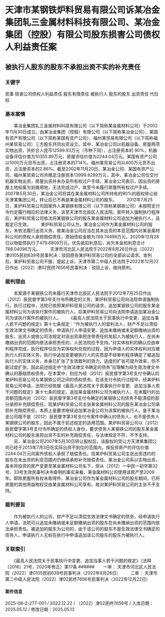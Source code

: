 # 天津市某钢铁炉料贸易有限公司诉某冶金集团轧三金属材料科技有限公司、某冶金集团（控股）有限公司股东损害公司债权人利益责任案
## 被执行人股东的股东不承担出资不实的补充责任
### 关键字
民事 损害公司债权人利益责任 股东有限责任 被执行人 股东的股东 出资责任 代位权
### 基本案情
　　某冶金集团轧三金属材料科技有限公司（以下简称某金属材料公司）于2002年11月30日成立，由某冶金集团（控股）有限公司（以下简称某冶金公司）、某国有资产有限公司（以下简称某国有资产公司）、福州某贸易有限公司（以下简称福州某贸易公司）三方股东共同出资设立。其中，某冶金公司以机器设备、房屋两项实物出资，共折合人民币12599.93万元（币种下同），占注册资本的 90%，机器设备评估价值为10355.89万元，房屋评估价值为2244.04万元。某国有资产公司以1000万元货币出资，占注册资本的7.14%。福州某贸易公司以400万元货币出资，占注册资本的2.86%。截至2002年11月20日，某冶金公司、某国有资产公司、福州某贸易公司共缴足注册资本13999.9289万元，其中，某冶金公司仅交付机器实物出资，房屋出资并未办妥所有权过户手续。某冶金公司表示，因出资的房屋土地权属为划拨用地，无法完成过户，故至今未履行房屋所有权过户手续。2007年5月30日，某冶金公司将其在某金属材料公司所持有的90%的股权转让给天津某集团公司，转让后已不再是某金属材料公司的股东。
　　2012年7月25日，某炉料贸易公司因案外人某钢铁有限公司（以下简称某钢铁公司）未按照支付令约定履行相应的法律义务，诉至天津市北辰区人民法院。案件转入强制执行程序后，某炉料贸易公司依法将某钢铁公司的股东某金属材料公司追加为被执行人，且裁定已生效。
　　某炉料贸易公司认为，某冶金公司作为某金属材料公司的股东，未依法履行出资义务，故某冶金公司应当在其未出资的本息范围内对某金属材料公司的债权人承担赔偿责任，原始债权金额为789.74498万元，2020年12月28日以物抵债执行了479.6809万元，优先抵扣利息后，尚欠本金和利息合计788.04096万元。
　　天津市河北区人民法院于2022年8月26日作出（2022）津0105民初639号民事判决：驳回原告某炉料贸易公司的全部诉讼请求。宣判后，某炉料贸易公司不服，提起上诉。天津市第二中级人民法院于2022年12月22日作出（2022）津02民终7656号民事判决：驳回上诉，维持原判。
### 裁判理由
　　本案源于某钢铁公司未履行天津市北辰区人民法院于2012年7月25日作出（2012）辰民督字第3号支付令所确定的义务，某炉料贸易公司向法院申请强制执行。执行过程中，法院已依照某炉料贸易公司的请求，追加某钢铁公司的股东某金属材料公司为该执行案件的被执行人。后某炉料贸易公司向法院申请追加某冶金公司为该执行案件的被执行人。
　　《最高人民法院关于民事执行中变更、追加当事人若干问题的规定》第十七条规定：“作为被执行人的营利法人，财产不足以清偿生效法律文书确定的债务，申请执行人申请变更、追加未缴纳或未足额缴纳出资的股东、出资人或依公司法规定对该出资承担连带责任的发起人为被执行人，在尚未缴纳出资的范围内依法承担责任的，人民法院应予支持。”对实体权利的确认应由审判程序完成，执行程序仅应为实体权利兑现的过程，因为申请人的实体权利对应被执行人的实体义务，执行中追加变更被执行人的实质是不经审判程序确定了被追加执行人的实体义务，本身已扩张了生效裁判的效力。适度的扩张可提升效率，但不能过度扩张，因此前述规定中“生效法律文书确定的债务”应理解为经生效法律文书确认的基础债权债务。在本案中，则应为经（2012）辰民督字第3号支付令确认的某炉料贸易公司与某钢铁公司之间的债权债务。在该支付令执行过程中，经某炉料贸易公司申请，法院已经依据《最高人民法院关于民事执行中变更、追加当事人若干问题的规定》第十七条的规定，追加某金属材料公司为被执行人，在未履行的出资额范围内对（2012）辰民督字第3号支付令确定的某钢铁公司债务不能清偿的部分承担补充赔偿责任。现某炉料贸易公司主张某金属材料公司的股东某冶金公司承担补充赔偿责任，本质上是要求继续追加某冶金公司为该案的被执行人。鉴于某冶金公司既不是（2012）辰民督字第3号支付令案件中确认的债务人，也不是债务人某钢铁公司的股东，因此不属于前述规定的适用范围。某炉料贸易公司以（2012）辰民督字第3号支付令所确定的债权人身份，要求债务人某钢铁公司的股东某金属材料公司的股东承担出资不实的补充赔偿责任，与法律规定不符，不予支持。
　　另，某冶金公司2007年5月30日转让股权后，该股权的受让方天津某集团公司已经于2013年7月3日在实际出资不到位的范围内，按投资房产的评估价值2244.04万元向案外债权人承担了赔偿责任。现某炉料贸易公司主张出资违约的股东在未出资的利息范围内仍继续承担补充赔偿责任。某冶金公司系以实物出资，虽未将投资的房产变更至某金属材料公司名下，但从（2012）一中民一初字第32号、33号生效民事判决书查明的事实来看，某金属材料公司使用该房产至2009年。即除房屋所有权未取得外，某冶金公司作为某金属材料公司的股东期间，已将房屋的其他用益物权交由某金属材料公司享有。故对某炉料贸易公司的主张不予支持。
### 裁判要旨
　　作为被执行人的公司，财产不足以清偿生效法律文书确定的债务，经申请执行人申请，法院可以追加未缴纳或未足额缴纳出资的股东在尚未缴纳出资的范围内依法承担责任。被追加的股东为公司的，由于该公司的股东不是生效法律文书确定的债务人，申请执行人无权在执行中申请追加该公司股东的股东为被执行人。
### 关联索引
　　《最高人民法院关于民事执行中变更、追加当事人若干问题的规定》（法释〔2016〕21号，2020年修正）第17条
######　　一审：  天津市河北区人民法院（2022）津0105民初639号民事判决（2022年8月26日）
　　二审：  天津市第二中级人民法院（2022）津02民终7656号民事判决（2022年12月22日）
#### 案件信息
2025-08-2-277-001 / 2022.12.22 / （2022）津02民终7656号 / 入库日期：2025.05.12 / 修改日期：2025.05.13
